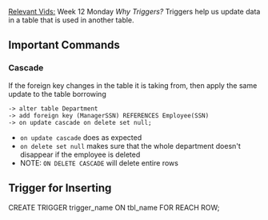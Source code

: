 <u>Relevant Vids:</u>
Week 12 Monday
*Why Triggers?*
Triggers help us update data in a table that is used in another table.

## Important Commands
### Cascade
If the foreign key changes in the table it is taking from, then apply the same update to the table borrowing
```
-> alter table Department
-> add foreign key (ManagerSSN) REFERENCES Employee(SSN) 
-> on update cascade on delete set null;
```
- `on update cascade` does as expected
- `on delete set null` makes sure that the whole department doesn't disappear if the employee is deleted
- NOTE: `ON DELETE CASCADE` will delete entire rows

## Trigger for Inserting
CREATE TRIGGER trigger_name ON tbl_name FOR REACH ROW;

